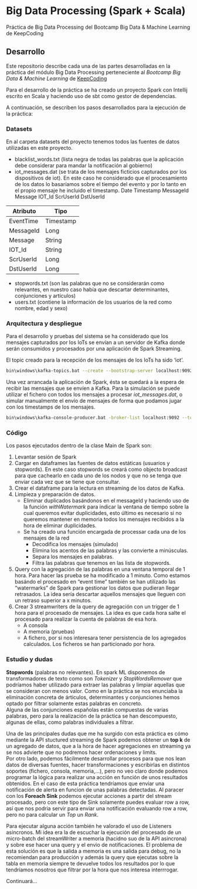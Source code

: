 # Big Data Processing (Spark + Scala)
Práctica de Big Data Processing del Bootcamp Big Data &amp; Machine Learning de KeepCoding

## Desarrollo
Este repositorio describe cada una de las partes desarrolladas en la práctica del módulo Big Data Processing perteneciente al _Bootcamp Big Data & Machine Learning_ de [KeepCoding](https://keepcoding.io/es/)

Para el desarrollo de la práctica se ha creado un proyecto Spark con Intellij escrito en Scala y haciendo uso de sbt como gestor de dependencias.

A continuación, se describen los pasos desarrollados para la ejecución de la práctica:

### Datasets
En al carpeta datasets del proyecto tenemos todos las fuentes de datos utilizadas en este proyecto.

- blacklist_words.txt (lista negra de todas las palabras que la aplicación debe considerar para mandar la notificación al gobierno)
- iot_messages.dat (se trata de los mensajes ficticios capturados por los dispositivos de iot). En este caso he considerado que el procesamiento de los datos lo basaríamos sobre el tiempo del evento y por lo tanto en el propio mensaje he incluido el timestamp.
Date	Timestamp	MessageId	Message	IOT_Id	ScrUserId	DstUserId

|Atributo | Tipo|
|-----|------|
|EventTime|Timestamp|
|MessageId|Long|
|Message|String|
|IOT_Id|String|
|ScrUserId|Long|
|DstUserId|Long|

- stopwords.txt (son las palabras que no se considerarán como relevantes, en nuestro caso había que descartar determinantes, conjunciones y artículos)
- users.txt (contiene la información de los usuarios de la red como nombre, edad y sexo)

### Arquitectura y despliegue
Para el desarrollo y pruebas del sistema se ha considerado que los mensajes capturados por los IoTs se envían a un servidor de Kafka donde serán consumidos y procesados por una aplicación de Spark Streaming.

El topic creado para la recepción de los mensajes de los IoTs ha sido ‘iot’.  
```bash
bin\windows\kafka-topics.bat --create --bootstrap-server localhost:9092 --replication-factor 1 --partitions 1 --topic iot
```
Una vez arrancada la aplicación de Spark, ésta se quedará a la espera de recibir las mensajes que se envíen a Kafka. Para la simulación se puede utilizar el fichero con todos los mensajes a procesar _iot_messages.dat_, o simular manualmente el envío de mensajes de forma que podamos jugar con los timestamps de los mensajes.  
```bash
bin\windows\kafka-console-producer.bat -broker-list localhost:9092 --topic iot < iot_messages.dat
```

### Código
Los pasos ejecutados dentro de la clase Main de Spark son:  
1. Levantar sesión de Spark
1. Cargar en dataframes las fuentes de datos estáticas (usuarios y stopwords). En este caso stopwords se creará como objecto broadcast para que cachearlo en cada uno de los nodos y que no se tenga que enviar cada vez que se tiene que consultar.
1. Crear el dataframe para la lectura en streaming de los datos de Kafka.
1. Limpieza y preparación de datos.  
    - Eliminar duplicados basándonos en el messageId y haciendo uso de la función _withWatermark_ para indicar la ventana de tiempo sobre la cual queremos evitar duplicidades,  esto último es necesario si no queremos mantener en memoria todos los mensajes recibidos a la hora de eliminar duplicidades.
    - Se ha creado una función encargada de processar cada una de los mensajes de la red
       -	Decodifica los mensajes (simulado)
       -	Elimina los acentos de las palabras y las convierte a minúsculas.
       -	Separa los mensajes en palabras.
       -	Filtra las palabras que tenemos en las lista de stopwords.  
1. Query con la agregación de las palabras en una ventana temporal de 1 hora. Para hacer las prueba se ha modificado a 1 minuto. Como estamos basándo el procesado en “event time” también se han utilizado las “watermarks” de Spark para gestionar los datos que pudieran llegar retrasados. La idea sería descartar aquellos mensajes que lleguen con un retraso superior a x minutos.
1. Crear 3 streamwriters de la query de agregación con un trigger de 1 hora para el procesado de mensajes. La idea es que cada hora salte el procesado para realizar la cuenta de palabras de esa hora.
    - A consola
    - A memoria (pruebas)
    - A fichero, por si nos interesara tener persistencia de los agregados calculados. Los ficheros se han particionado por hora.

### Estudio y dudas
**Stopwords** (palabras no relevantes). En spark ML disponemos de transformadores de texto como son _Tokenizer_ y _StopWordsRemover_ que podríamos haber utilizado para extraer las palabras y limpiar aquellas que se consideran con menos valor. Como en la práctica se nos enunciaba la eliminación concreta de árticulos, determinantes y conjunciones hemos optado por filtrar solamente estas palabras en concreto.  
Alguna de las conjunciones españolas están compuestas de varias palabras, pero para la realización de la práctica se han descompuesto, algunas de ellas, como palabras individuales a filtrar.

Una de las principales dudas que me ha surgido con esta práctica es cómo mediante la API stuctured streaming de Spark podemos obtener un **top k** de un agregado de datos, que a la hora de hacer agregaciones en streaming ya se nos advierte que no podremos hacer ordenaciones y limits.  
Por otro lado, podemos fácilmente desarrollar procesos para que nos lean datos de diversas fuentes, hacer transformaciones y escribirlas en distintos soportes (fichero, consola, memoria,…), pero no veo claro donde podemos programar la lógica para realizar una acción en función de unos resultados obtenidos. En el caso de esta práctica tendríamos que enviar una notificación de alerta en funcion de unas palabras detectadas.
Al paracer con los **Foreach Sink** podemos ejecutar acciones a partir del stream procesado, pero con este tipo de Sink solamente puedes evaluar row a row, así que nos podria servir para enviar una notificación evaluando row a row, pero no para calcular un _Top_ un _Rank_. 

Para ejecutar alguna acción también he valorado el uso de Listeners asíncronos. Mi idea era la de escuchar la ejecución del procesado de un micro-batch del streamWriter a memoria (hacidno suo de la API asincrona) y sobre ese hacer una query y el envio de notificaciones.
El problema de esta solución es que la salida a memoria es una salida para debug, no la recomiendan para producción y además la query que ejecutas sobre la tabla en memoria siempre te devuelve todos los resultados por lo que tendríamos nosotros que filtrar por la hora que nos interesa interrrogar.

Continuará...

